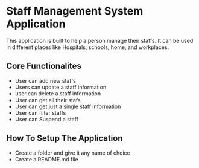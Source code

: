# Staff Management System Application

This application is built to help a person manage their staffs.
It can be used in different places like Hospitals, schools, home, and workplaces.

## Core Functionalites

- User can add new staffs
- Users can update a staff information
- user can delete a staff information
- User can get all their stafs
- User can get just a single staff information
- User can filter staffs
- User can Suspend a staff

## How  To Setup The Application

- Create a folder and give it any name of choice
- Create a README.md file